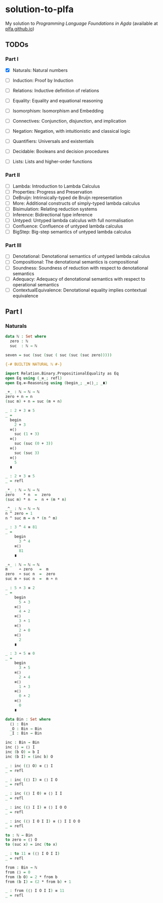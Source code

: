 # solution-to-plfa
My solution to *Programming Language Foundations in Agda* (available at [plfa.github.io](plfa.github.io))

## TODOs

### Part I

- [x] Naturals: Natural numbers
- [ ] Induction: Proof by Induction
- [ ] Relations: Inductive definition of relations
- [ ] Equality: Equality and equational reasoning
- [ ] Isomorphism: Isomorphism and Embedding
- [ ] Connectives: Conjunction, disjunction, and implication
- [ ] Negation: Negation, with intuitionistic and classical logic
- [ ] Quantifiers: Universals and existentials
- [ ] Decidable: Booleans and decision procedures
- [ ] Lists: Lists and higher-order functions


### Part II

- [ ] Lambda: Introduction to Lambda Calculus
- [ ] Properties: Progress and Preservation
- [ ] DeBruijn: Intrinsically-typed de Bruijn representation
- [ ] More: Additional constructs of simply-typed lambda calculus
- [ ] Bisimulation: Relating reduction systems
- [ ] Inference: Bidirectional type inference
- [ ] Untyped: Untyped lambda calculus with full normalisation
- [ ] Confluence: Confluence of untyped lambda calculus
- [ ] BigStep: Big-step semantics of untyped lambda calculus

### Part III

- [ ] Denotational: Denotational semantics of untyped lambda calculus
- [ ] Compositional: The denotational semantics is compositional
- [ ] Soundness: Soundness of reduction with respect to denotational semantics
- [ ] Adequacy: Adequacy of denotational semantics with respect to operational semantics
- [ ] ContextualEquivalence: Denotational equality implies contextual equivalence

## Part I

### Naturals

```agda
data ℕ : Set where
  zero : ℕ
  suc  : ℕ → ℕ

seven = suc (suc (suc ( suc (suc (suc zero)))))

{-# BUILTIN NATURAL ℕ #-}

import Relation.Binary.PropositionalEquality as Eq
open Eq using (_≡_; refl)
open Eq.≡-Reasoning using (begin_; _≡⟨⟩_; _∎)

_+_ : ℕ → ℕ → ℕ
zero + n = n
(suc m) + n = suc (m + n)

_ : 2 + 3 ≡ 5
_ =
  begin
    2 + 3
  ≡⟨⟩
    suc (1 + 3)
  ≡⟨⟩
    suc (suc (0 + 3))
  ≡⟨⟩
    suc (suc 3)
  ≡⟨⟩
    5
  ∎

_ : 2 + 3 ≡ 5
_ = refl

_*_ : ℕ → ℕ → ℕ
zero    * n  =  zero
(suc m) * n  =  n + (m * n)

_^_ : ℕ → ℕ → ℕ
n ^ zero = 1
n ^ suc m = n * (n ^ m)

_ : 3 ^ 4 ≡ 81
_ = 
    begin
      3 ^ 4
    ≡⟨⟩
      81
    ∎

_∸_ : ℕ → ℕ → ℕ
m     ∸ zero   =  m
zero  ∸ suc n  =  zero
suc m ∸ suc n  =  m ∸ n

_ : 5 ∸ 3 ≡ 2
_ =
    begin
      5 ∸ 3
    ≡⟨⟩
      4 ∸ 2
    ≡⟨⟩
      3 ∸ 1
    ≡⟨⟩
      2 ∸ 0
    ≡⟨⟩
      2
    ∎

_ : 3 ∸ 5 ≡ 0
_ =
    begin
      3 ∸ 5
    ≡⟨⟩
      2 ∸ 4
    ≡⟨⟩
      1 ∸ 3
    ≡⟨⟩
      0 ∸ 2
    ≡⟨⟩
      0
    ∎

```

```agda
data Bin : Set where
  ⟨⟩ : Bin
  _O : Bin → Bin
  _I : Bin → Bin

inc : Bin → Bin
inc ⟨⟩ = ⟨⟩ I
inc (b O) = b I
inc (b I) = (inc b) O

_ : inc (⟨⟩ O) ≡ ⟨⟩ I
_ = refl

_ : inc (⟨⟩ I) ≡ ⟨⟩ I O
_ = refl

_ : inc (⟨⟩ I O) ≡ ⟨⟩ I I
_ = refl

_ : inc (⟨⟩ I I) ≡ ⟨⟩ I O O
_ = refl

_ : inc (⟨⟩ I O I I) ≡ ⟨⟩ I I O O
_ = refl

to : ℕ → Bin
to zero = ⟨⟩ O
to (suc x) = inc (to x)

_ : to 11 ≡ (⟨⟩ I O I I) 
_ = refl

from : Bin → ℕ
from ⟨⟩ = 0
from (b O) = 2 * from b
from (b I) = (2 * from b) + 1

_ : from (⟨⟩ I O I I) ≡ 11
_ = refl
```